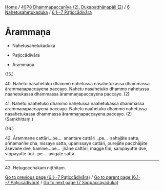 
[Home](/) / [40P8 Dhammapaccanīya (2), Dukapaṭṭhānapāḷi (2)](../../../40P8.md) / [6 Nahetusahetukaduka](../../6.md) / [6.1--7 Paṭiccādivāra](../6.1--7.md)

# Ārammaṇa

* Nahetusahetukaduka

* Paṭiccādivāra

* Ārammaṇa

(15.)

40\. Nahetu nasahetuko dhammo nahetussa nasahetukassa dhammassa ārammaṇapaccayena paccayo. Nahetu nasahetuko dhammo nahetussa naahetukassa dhammassa ārammaṇapaccayena paccayo. (2)

41\. Nahetu naahetuko dhammo nahetussa naahetukassa dhammassa ārammaṇapaccayena paccayo. Nahetu naahetuko dhammo nahetussa nasahetukassa dhammassa ārammaṇapaccayena paccayo. (2) (Saṃkhittaṃ.)

(16.)

42\. Ārammaṇe cattāri…pe…  anantare cattāri…pe…  sahajāte satta, aññamaññe cha, nissaye satta, upanissaye cattāri, purejāte pacchājāte āsevane dve, kamme…pe…  jhāne cattāri, magge tīṇi, sampayutte dve, vippayutte tīṇi…pe…  avigate satta.

---

43\. Hetugocchakaṃ niṭṭhitaṃ.



[Go to previous page (6.1--7 Paṭiccādivāra)](../6.1--7.md) / [Go to parent page (6.1--7 Paṭiccādivāra)](../6.1--7.md) / [Go to next page (7 Sappaccayaduka)](../../7.md)


